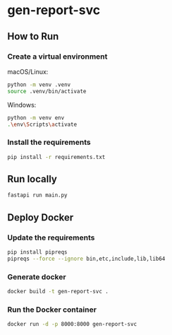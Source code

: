 # gen-report-svc

## How to Run

### Create a virtual environment

 macOS/Linux:

```bash
python -m venv .venv
source .venv/bin/activate
```

Windows:

```bash
python -m venv env
.\env\Scripts\activate
```

### Install the requirements

```bash
pip install -r requirements.txt
```

## Run locally

```bash
fastapi run main.py
```


## Deploy Docker

### Update the requirements

```bash
pip install pipreqs
pipreqs --force --ignore bin,etc,include,lib,lib64
```

### Generate docker

```bash
docker build -t gen-report-svc .
```

### Run the Docker container

```bash
docker run -d -p 8000:8000 gen-report-svc
```

